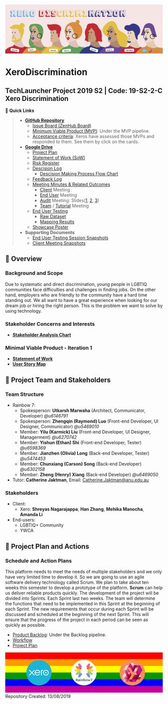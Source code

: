 ![readme-banner](Assets/readme-banner/readme-banner-new.png)
# XeroDiscrimination
TechLauncher Project 2019 S2 | Code: 19-S2-2-C Xero Discrimination
---
:link: **Quick Links**
> * [**GitHub Repository**](https://github.com/Utkarsh-Marwaha/XeroDiscrimination)
> 	* [Issue Board (ZenHub Board)](https://github.com/Utkarsh-Marwaha/XeroDiscrimination#workspaces/rainbow7-5d521985c4594626b3600b43/board?repos=202042365)
>	* [Minimum Viable Product (MVP)](https://github.com/Utkarsh-Marwaha/XeroDiscrimination#workspaces/rainbow7-5d521985c4594626b3600b43/board?repos=202042365): Under the MVP pipeline.
>	* [Acceptance criteria](https://github.com/Utkarsh-Marwaha/XeroDiscrimination#workspaces/rainbow7-5d521985c4594626b3600b43/board?repos=202042365): Xeros have assessed those MVPs and responded to them. See them by click on the cards.
> * [**Google Drive**](https://drive.google.com/drive/folders/16or-qAWaP47zYRBujUtLxquibFVMffwd)
>  	* [Project Plan](https://drive.google.com/open?id=1SB9oyRcp21_rfohmSQQdtWHxJnV5V1Ay)
>	* [Statement of Work (SoW)](https://drive.google.com/drive/folders/1qOL4Du4DMxNp0jUrjw0eTDZJfbZcw_oE)
>	* [Risk Register](https://drive.google.com/drive/u/0/folders/1PMRCn4jS3Ur-zPC1xj_NW_ijhUyR6ev7)
>	* [Descision Log](https://drive.google.com/drive/u/0/folders/18XHohg63HihipddTGb2wYRgnH8vlGodf)
>		* [Descision Making Process Flow Chart](https://drive.google.com/drive/u/0/folders/18XHohg63HihipddTGb2wYRgnH8vlGodf)
>	* [Feedback Log](https://drive.google.com/open?id=17opM28HwXkN9lNWn-Xqov2nKgrbP8UU318U0HRg5uKo)
>	* [Meeting Minutes & Related Outcomes](https://drive.google.com/drive/folders/169VP35T8-W4mUahAn6C6lPCQlQS187oB?usp=sharing)
>		* [Client](https://drive.google.com/open?id=1vc3TeHVgU1Vq6-Y29HxFt1Xkx-3eZDTW) Meeting
>		* [End User](https://drive.google.com/open?id=1rCV_ug61Qbb6UDWZ5-2Bvz3qek2n9rSn) Meeting
>		* [Audit](https://drive.google.com/open?id=1kezyvWSLgQJ2wjDgFBhbEjjY67mQWr2M) Meeting: Slides([1](https://drive.google.com/open?id=1tvMuiOZRrwKEXzSXKV5k_O5woK1OUlEq), [2](https://drive.google.com/open?id=14u1La-WundIx87Lg5z1T-w06dZDQP-2A), [3](https://drive.google.com/open?id=1qn2L24XhjbMwlSlg0rkPBNoOpHuxtk2S))
>		* [Team](https://drive.google.com/open?id=1arzk6l9_O8YybPrH0kaxIwK0ths6L3fP) / [Tutorial](https://drive.google.com/open?id=1C4UaNbOGimv8jshIyIePxW8_cET9NcnZ) Meeting
>	* [End User Testing](https://drive.google.com/open?id=18gqvqGhVzZDWSa4ZrAtFL8qN_p34Or0f)
>		* [Raw Dataset](https://drive.google.com/open?id=1oOTcOjIXANYLUUetfQKv-XSHVPR-XBBw)
>		* [Mapping Results]()
>	* [Showcase Poster](https://drive.google.com/open?id=1ltiUQCcyGbkt4VDQtEBzp-M4R6VGYLvE)
> * **Supporting Documents**
>	* [End User Testing Session Snapshots](https://drive.google.com/open?id=15zp7NXvwh1mF8rbWCacpLxMA0dr5QOzW)
>	* [Client Meeting Snapshots](https://drive.google.com/drive/folders/1WJXr71ocib6bxigVTzI6vIyjT1Pv-xET?usp=sharing)



## :round_pushpin: Overview

### Background and Scope
Due to systematic and direct discrimination, young people in LGBTIQ communities face difficulties and challenges in finding jobs. On the other hand, employers who are friendly to the community have a hard time standing out. We all want to have a great experience when looking for our dream job or hiring the right person. This is the problem we want to solve by using technology.

### Stakeholder Concerns and Interests
* **[Stakeholder Analysis Chart](https://docs.google.com/document/d/1epvI6XaQV2DkQ-P9564PAwCpmkWzaDA2)**

### Minimal Viable Product - Iteration 1
* **[Statement of Work](https://drive.google.com/drive/folders/1qOL4Du4DMxNp0jUrjw0eTDZJfbZcw_oE)**
* **[User Story Map](https://drive.google.com/open?id=1PS4gMNf0QJ2Y59hs9PiB_H7XSiubzW37)**


## :round_pushpin: Project Team and Stakeholders
### Team Structure
* Rainbow 7:
	* Spokesperson: **Utkarsh Marwaha** (Architect, Communicator, Developer) _@u6146791_
	* Spokesperson: **Zhengqin (Raymond) Luo** (Front-end Developer, UI Designer, Communicator) _@u5469010_
	* Member: **Yilu (Karmick) Liu** (Front-end Developer, UI Designer, Managerment) _@u6270742_
	* Member: **Yishun (Ethan) Shi** (Front-end Developer, Tester) _@u6598369_
	* Member: **Jianzhen (Olivia) Long** (Back-end Developer, Tester) _@u5474453_
	* Member: **Chunxiang (Carson) Song** (Back-end Developer) _@u6302158_
	* Member: **Zheng (Henry) Xiang** (Back-end Developer) _@u6469050_
* Tutor: **Catherine Jaktman**, Email: Catherine.Jaktman@anu.edu.au
### Stakeholders
* Client:
	* Xero: **Shreyas Nagarajappa**, **Han Zhang**, **Mehika Manocha**, **Amanda Li**
* End-users:
	* LGBTIQ+ Community
	* YWCA


## :round_pushpin: Project Plan and Actions
### Schedule and Action Plans
This platform needs to meet the needs of multiple stakeholders and we only have very limited time to develop it. So we are going to use an agile software delivery technology called Scrum. We plan to take about ten weeks this semester to develop a prototype of the platform.
**Scrum** can help us deliver reliable products quickly. The development of the project will be divided into Sprints. Each Sprint last two weeks. The team will determine the functions that need to be implemented in this Sprint at the beginning of each Sprint. The new requirements that occur during each Sprint will be discussed and scheduled at the beginning of the next Sprint. This will ensure that the progress of the project in each period can be seen as quickly as possible.
* [Product Backlog](https://github.com/Utkarsh-Marwaha/XeroDiscrimination#workspaces/rainbow7-5d521985c4594626b3600b43/board?repos=202042365): Under the Backlog pipeline.
* [Workflow](https://docs.google.com/document/d/1vpVsB1WfnFJghHDhj2oB_8T0LCyMkpXN)
* [Project Plan](https://drive.google.com/drive/folders/1Iu3-M5JF8mSyvAnLL6TflXMhrUxbSZ6P)



![readme-banner](Assets/readme-banner/readme-banner.png)
Repository Created: 13/08/2019
